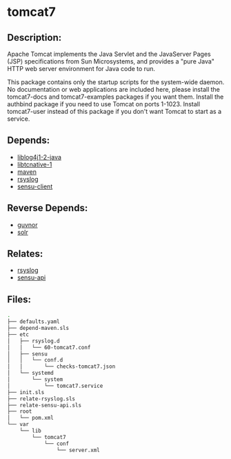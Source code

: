# tomcat7

## Description:

Apache Tomcat implements the Java Servlet and the JavaServer Pages (JSP) specifications from Sun Microsystems, and provides a "pure Java" HTTP web server environment for Java code to run.

This package contains only the startup scripts for the system-wide daemon. No documentation or web applications are included here, please install the tomcat7-docs and tomcat7-examples packages if you want them. Install the authbind package if you need to use Tomcat on ports 1-1023. Install tomcat7-user instead of this package if you don't want Tomcat to start as a service.

## Depends:

  -  [liblog4j1-2-java](/salt/liblog4j1-2-java)
  -  [libtcnative-1](/salt/libtcnative-1)
  -  [maven](/salt/maven)
  -  [rsyslog](/salt/rsyslog)
  -  [sensu-client](/salt/sensu-client)

## Reverse Depends:

  -  [guvnor](/salt/guvnor)
  -  [solr](/salt/solr)

## Relates:

  -  [rsyslog](/salt/rsyslog)
  -  [sensu-api](/salt/sensu-api)

## Files:

```bash
.
├── defaults.yaml
├── depend-maven.sls
├── etc
│   ├── rsyslog.d
│   │   └── 60-tomcat7.conf
│   ├── sensu
│   │   └── conf.d
│   │       └── checks-tomcat7.json
│   └── systemd
│       └── system
│           └── tomcat7.service
├── init.sls
├── relate-rsyslog.sls
├── relate-sensu-api.sls
├── root
│   └── pom.xml
└── var
    └── lib
        └── tomcat7
            └── conf
                └── server.xml
```
